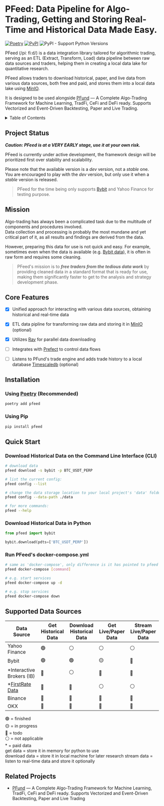 # PFeed: Data Pipeline for Algo-Trading, Getting and Storing Real-Time and Historical Data Made Easy.

[![Poetry](https://img.shields.io/endpoint?url=https://python-poetry.org/badge/v0.json)](https://python-poetry.org/)
[![PyPI](https://img.shields.io/pypi/v/pfeed.svg)](https://pypi.org/project/pfeed)
![PyPI - Support Python Versions](https://img.shields.io/pypi/pyversions/pfeed)

PFeed (/piː fiːd/) is a data integration library tailored for algorithmic trading, 
serving as an ETL (Extract, Transform, Load) data pipeline between raw data sources and traders,
helping them in creating a local data lake for quantitative research.

PFeed allows traders to download historical, paper, and live data from various data sources, both free and paid,
and stores them into a local data lake using [MinIO](https://min.io/).

It is designed to be used alongside [PFund](https://github.com/PFund-Software-Ltd/pfund) — A Complete Algo-Trading Framework for Machine Learning, TradFi, CeFi and DeFi ready. Supports Vectorized and Event-Driven Backtesting, Paper and Live Trading.

<details>
<summary>Table of Contents</summary>

- [Project Status](#project-status)
- [Mission](#mission)
- [Core Features](#core-features)
- [Installation](#installation)
- [Quick Start](#quick-start)
    - [Download Historical Data on Command Line](#download-historical-data-on-command-line)
    - [Download Historical Data in Python](#download-historical-data-in-python)
- [Supported Data Sources](#supported-data-sources)
- [Related Projects](#related-projects)

</details>


## Project Status
**_Caution: PFeed is at a VERY EARLY stage, use it at your own risk._**

PFeed is currently under active development, the framework design will be prioritized first over
stability and scalability. 

Please note that the available version is a *dev* version, not a *stable* one. \
You are encouraged to play with the *dev* version, but only use it when a *stable* version is released.

> PFeed for the time being only supports [Bybit](https://bybit.com/) and Yahoo Finance for testing purpose.

## Mission
Algo-trading has always been a complicated task due to the multitude of components and procedures involved. \
Data collection and processing is probably the most mundane and yet critical part of it, as all results and findings 
are derived from the data.

However, preparing this data for use is not quick and easy. For example, sometimes even when the data is available (e.g. [Bybit data](https://public.bybit.com/trading/)), it is often in raw form and requires some cleaning.

> PFeed's mission is to **_free traders from the tedious data work_** by providing cleaned data in a standard format that is ready for use, making them significantly faster to get to the analysis and strategy development phase.


## Core Features
- [x] Unified approach for interacting with various data sources, obtaining historical and real-time data
- [x] ETL data pipline for transforming raw data and storing it in [MinIO](https://min.io/) (optional)
- [x] Utilizes [Ray](https://github.com/ray-project/ray) for parallel data downloading
- [ ] Integrates with [Prefect](https://www.prefect.io) to control data flows
- [ ] Listens to PFund's trade engine and adds trade history to a local database [Timescaledb](https://www.timescale.com/) (optional)


## Installation
### Using [Poetry](https://python-poetry.org) (Recommended)
```bash
poetry add pfeed
```

### Using Pip
```bash
pip install pfeed
```


## Quick Start
### Download Historical Data on the Command Line Interface (CLI)
```bash
# download data
pfeed download -s bybit -p BTC_USDT_PERP

# list the current config:
pfeed config --list

# change the data storage location to your local project's 'data' folder:
pfeed config --data-path ./data

# for more commands:
pfeed --help
```

### Download Historical Data in Python
```python
from pfeed import bybit

bybit.download(pdts=['BTC_USDT_PERP'])
```

### Run PFeed's docker-compose.yml
```bash
# same as 'docker-compose', only difference is it has pointed to pfeed's docker-compose.yml file
pfeed docker-compose [command]

# e.g. start services
pfeed docker-compose up -d

# e.g. stop services
pfeed docker-compose down
```


## Supported Data Sources
| Data Source                                  | Get Historical Data | Download Historical Data | Get Live/Paper Data | Stream Live/Paper Data |
| -------------------------------------------- | ------------------- | ------------------------ | ------------------- | ------------------------ |
| Yahoo Finance                                | 🟢                  | ⚪                       | ⚪                  | ⚪                       |
| Bybit                                        | 🟢                  | 🟢                       | 🟡                  | 🔴                       |
| *Interactive Brokers (IB)                    | 🔴                  | ⚪                       | 🔴                  | 🔴                       |
| *[FirstRate Data](https://firstratedata.com) | 🔴                  | 🔴                       | ⚪                  | ⚪                       |
| Binance                                      | 🔴                  | 🔴                       | 🔴                  | 🔴                       |
| OKX                                          | 🔴                  | 🔴                       | 🔴                  | 🔴                       |

🟢 = finished \
🟡 = in progress \
🔴 = todo \
⚪ = not applicable \
\* = paid data \
get data = store it in memory for python to use \
download data = store it in local machine for later research
stream data = listen to real-time data and store it optionally


## Related Projects
- [PFund](https://github.com/PFund-Software-Ltd/pfund) — A Complete Algo-Trading Framework for Machine Learning, TradFi, CeFi and DeFi ready. Supports Vectorized and Event-Driven Backtesting, Paper and Live Trading